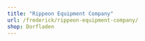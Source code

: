 ```yaml
---
title: "Rippeon Equipment Company"
url: /frederick/rippeon-equipment-company/
shop: Dorfladen
---
```

